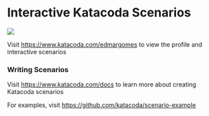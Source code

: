 # Interactive Katacoda Scenarios

[![](http://shields.katacoda.com/katacoda/edmargomes/count.svg)](https://www.katacoda.com/edmargomes "Get your profile on Katacoda.com")

Visit https://www.katacoda.com/edmargomes to view the profile and interactive scenarios

### Writing Scenarios
Visit https://www.katacoda.com/docs to learn more about creating Katacoda scenarios

For examples, visit https://github.com/katacoda/scenario-example
